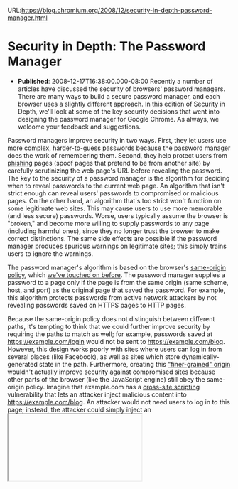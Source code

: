 URL:https://blog.chromium.org/2008/12/security-in-depth-password-manager.html
# Security in Depth: The Password Manager
- **Published**: 2008-12-17T16:38:00.000-08:00
Recently a number of articles have discussed the security of browsers' password managers. There are many ways to build a secure password manager, and each browser uses a slightly different approach. In this edition of Security in Depth, we'll look at some of the key security decisions that went into designing the password manager for Google Chrome. As always, we welcome your feedback and suggestions.

Password managers improve security in two ways. First, they let users use more complex, harder-to-guess passwords because the password manager does the work of remembering them. Second, they help protect users from [phishing](http://en.wikipedia.org/wiki/Phishing) pages (spoof pages that pretend to be from another site) by carefully scrutinizing the web page's URL before revealing the password. The key to the security of a password manager is the algorithm for deciding when to reveal passwords to the current web page. An algorithm that isn't strict enough can reveal users' passwords to compromised or malicious pages. On the other hand, an algorithm that's too strict won't function on some legitimate web sites. This may cause users to use more memorable (and less secure) passwords. Worse, users typically assume the browser is "broken," and become more willing to supply passwords to any page (including harmful ones), since they no longer trust the browser to make correct distinctions. The same side effects are possible if the password manager produces spurious warnings on legitimate sites; this simply trains users to ignore the warnings.

The password manager's algorithm is based on the browser's [same-origin policy](http://code.google.com/p/browsersec/wiki/Part2#Same-origin_policy), which [we've touched on before](http://blog.chromium.org/2008/12/security-in-depth-local-web-pages.html). The password manager supplies a password to a page only if the page is from the same origin (same scheme, host, and port) as the original page that saved the password. For example, this algorithm protects passwords from active network attackers by not revealing passwords saved on HTTPS pages to HTTP pages.

Because the same-origin policy does not distinguish between different paths, it's tempting to think that we could further improve security by requiring the paths to match as well; for example, passwords saved at https://example.com/login would not be sent to https://example.com/blog. However, this design works poorly with sites where users can log in from several places (like Facebook), as well as sites which store dynamically-generated state in the path. Furthermore, creating this ["finer-grained" origin](http://w2spconf.com/2008/papers/s2p1.pdf) wouldn't actually improve security against compromised sites because other parts of the browser (like the JavaScript engine) still obey the same-origin policy. Imagine that example.com has a [cross-site scripting](http://en.wikipedia.org/wiki/Cross-site_scripting) vulnerability that lets an attacker inject malicious content into https://example.com/blog. An attacker would not need users to log in to this page; instead, the attacker could simply inject an <iframe> pointing to https://example.com/login and use JavaScript to read the password from that frame.

Besides checking the page hosting the password field, we can also check where password data is going to be sent when users submit their information. Consider a scenario that occurred a few years ago on a popular social networking site that let users (or in this case, attackers) customize their profile pages. At the time, an attacker could not include JavaScript on his profile page, but could still use malicious HTML — a password field set to send data back to the attacker's web server. When users viewed the attacker's profile, their password managers would automatically fill in their passwords because the profile page was part of the same origin as the site's login page. Lacking JavaScript, the attacker could not read these passwords immediately, but once the users clicked on the page, their data was sent to the attacker's server. Google Chrome defends against this subtle attack by checking the page to which the password data is submitted, once again using the same-origin policy. If this check fails, the password manager will not automatically fill in passwords when the page is loaded. The downside is that this can trip up legitimate web sites that dynamically generate their login URLs. To help users in both cases, the password manager waits for users to type their user names manually before filling in any passwords. At this point, if a page is really malicious, these users have most likely already fallen for the scam and would have proceeded to type in their passwords manually; continuing to refuse to fill in passwords would merely give the impression that the browser is "broken."

A number of other proposals to improve password manager security seem reasonable but don't actually make users more secure. For example, the password manager could refuse to supply passwords to invisible login fields, on the theory that legitimate sites have no need to do this and invisible fields are used only by attackers. Unfortunately, attackers trying to hide password fields from users can make the fields visible but only one pixel tall, or 99% transparent, hidden behind another part of the page, or simply scrolled to a position where users don't normally look. It is impossible for browsers to detect all the various ways password fields can be made difficult to notice, so blocking just one doesn't protect users. Plus, a legitimate site might hide the password field initially (similar to Washington Mutual), and if it does, the password manager wouldn't be able to fill in passwords for this site.

We've put a lot of thought into the password manager's design and carefully considered how to defend against a number of threats including phishing, cross-site scripting, and HTTPS certificate errors. By using the password manager, you can choose stronger, more complex passwords that are more difficult to remember. When the password manager refuses to automatically fill in your password, you should pause and consider whether you're viewing a spoof web site. We're also keen to improve the compatibility of the password manager. If you're having trouble using the password manager with your favorite site, consider [filing a bug](http://dev.chromium.org/for-testers/bug-reporting-guidelines).

Posted by Adam Barth and Tim Steele, Software Engineers